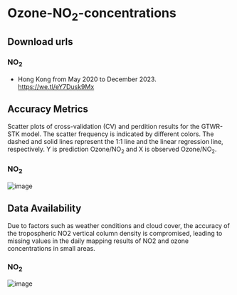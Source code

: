 ﻿# Ozone-NO<sub>2</sub>-concentrations
 ## Download urls
 ### NO<sub>2</sub>
 * Hong Kong from May 2020 to December 2023. https://we.tl/eY7Dusk9Mx
 ## Accuracy Metrics
 Scatter plots of cross-validation (CV) and perdition results for the GTWR-STK model. The scatter frequency is indicated by different colors. The dashed and solid lines represent the 1:1 line and the linear regression line, respectively. Y is prediction Ozone/NO<sub>2</sub> and X is observed Ozone/NO<sub>2</sub>.
 ### NO<sub>2</sub>
![image](https://github.com/user-attachments/assets/1d9c5820-de38-44b7-b0c0-233938d3e7cd)

 ## Data Availability
   Due to factors such as weather conditions and cloud cover, the accuracy of the tropospheric NO2 vertical column density is compromised, leading to missing values in the daily mapping results of NO2 and ozone concentrations in small areas.
 ### NO<sub>2</sub>
 ![image](https://github.com/user-attachments/assets/8a973389-d1e9-40d2-9437-3ed440d3e862)


